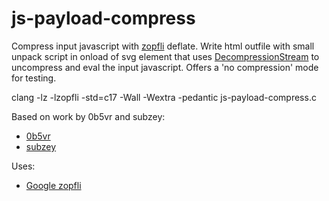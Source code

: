 # js-payload-compress

Compress input javascript with [zopfli](https://github.com/google/zopfli) deflate. Write html outfile with small unpack script in onload of svg element that uses [DecompressionStream](https://developer.mozilla.org/en-US/docs/Web/API/DecompressionStream) to uncompress and eval the input javascript. Offers a 'no compression' mode for testing.

clang -lz -lzopfli -std=c17 -Wall -Wextra -pedantic js-payload-compress.c

Based on work by 0b5vr and subzey:
- [0b5vr](https://gist.github.com/0b5vr/09ee96ca2efbe5bf9d64dad7220e923b)
- [subzey](https://github.com/subzey/fetchcrunch)

Uses:
- [Google zopfli](https://github.com/google/zopfli)
